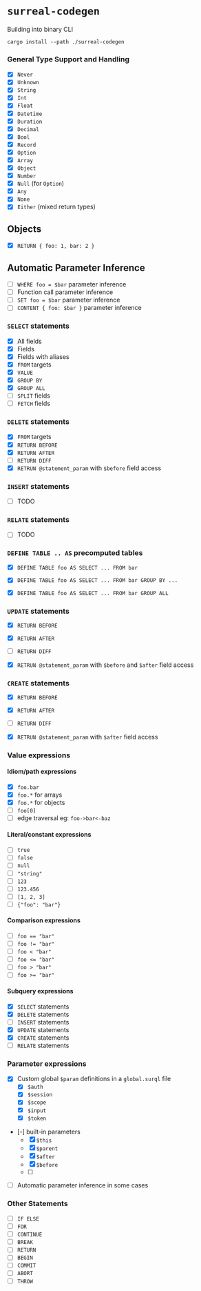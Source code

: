 # `surreal-codegen`

Building into binary CLI

```
cargo install --path ./surreal-codegen
```

### General Type Support and Handling
- [x] `Never`
- [x] `Unknown`
- [x] `String`
- [x] `Int`
- [x] `Float`
- [x] `Datetime`
- [x] `Duration`
- [x] `Decimal`
- [x] `Bool`
- [x] `Record`
- [x] `Option`
- [x] `Array`
- [x] `Object`
- [x] `Number`
- [x] `Null` (for `Option`)
- [x] `Any`
- [x] `None`
- [x] `Either` (mixed return types)

## Objects
- [x] `RETURN { foo: 1, bar: 2 }`

## Automatic Parameter Inference
- [ ] `WHERE foo = $bar` parameter inference
- [ ] Function call parameter inference
- [ ] `SET foo = $bar` parameter inference
- [ ] `CONTENT { foo: $bar }` parameter inference

### `SELECT` statements
- [x] All fields
- [x] Fields
- [x] Fields with aliases
- [x] `FROM` targets
- [x] `VALUE`
- [x] `GROUP BY`
- [x] `GROUP ALL`
- [ ] `SPLIT` fields
- [ ] `FETCH` fields

### `DELETE` statements
- [x] `FROM` targets
- [x] `RETURN BEFORE`
- [x] `RETURN AFTER`
- [ ] `RETURN DIFF`
- [x] `RETRUN @statement_param` with `$before` field access

### `INSERT` statements
- [ ] TODO

### `RELATE` statements
- [ ] TODO

### `DEFINE TABLE .. AS` precomputed tables
- [X] `DEFINE TABLE foo AS SELECT ... FROM bar`
- [X] `DEFINE TABLE foo AS SELECT ... FROM bar GROUP BY ...`
- [X] `DEFINE TABLE foo AS SELECT ... FROM bar GROUP ALL`


### `UPDATE` statements
- [x] `RETURN BEFORE`
- [x] `RETURN AFTER`
- [ ] `RETURN DIFF`
- [x] `RETRUN @statement_param` with `$before` and `$after` field access


### `CREATE` statements
- [x] `RETURN BEFORE`
- [x] `RETURN AFTER`
- [ ] `RETURN DIFF`
- [x] `RETRUN @statement_param` with `$after` field access


### Value expressions
#### Idiom/path expressions
- [x] `foo.bar`
- [x] `foo.*` for arrays
- [x] `foo.*` for objects
- [ ] `foo[0]`
- [ ] edge traversal eg: `foo->bar<-baz`

#### Literal/constant expressions
- [ ] `true`
- [ ] `false`
- [ ] `null`
- [ ] `"string"`
- [ ] `123`
- [ ] `123.456`
- [ ] `[1, 2, 3]`
- [ ] `{"foo": "bar"}`

#### Comparison expressions
- [ ] `foo == "bar"`
- [ ] `foo != "bar"`
- [ ] `foo < "bar"`
- [ ] `foo <= "bar"`
- [ ] `foo > "bar"`
- [ ] `foo >= "bar"`

#### Subquery expressions
- [x] `SELECT` statements
- [x] `DELETE` statements
- [ ] `INSERT` statements
- [x] `UPDATE` statements
- [x] `CREATE` statements
- [ ] `RELATE` statements

### Parameter expressions
- [x] Custom global `$param` definitions in a `global.surql` file
  - [x] `$auth`
  - [x] `$session`
  - [x] `$scope`
  - [x] `$input`
  - [x] `$token`
- [-] built-in parameters
  - [x] `$this`
  - [x] `$parent`
  - [x] `$after`
  - [x] `$before`
  - [ ]
- [ ] Automatic parameter inference in some cases

### Other Statements
- [ ] `IF ELSE`
- [ ] `FOR`
- [ ] `CONTINUE`
- [ ] `BREAK`
- [ ] `RETURN`
- [ ] `BEGIN`
- [ ] `COMMIT`
- [ ] `ABORT`
- [ ] `THROW`
